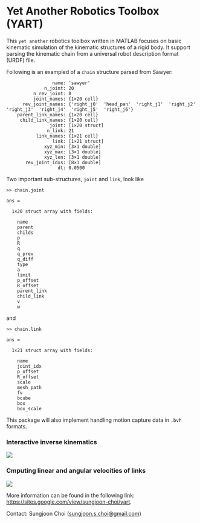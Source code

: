 # Yet Another Robotics Toolbox (YART)

This `yet another` robotics toolbox written in MATLAB focuses on basic kinematic simulation of the kinematic structures of a rigid body. It support parsing the kinematic chain from a universal robot description format (URDF) file. 

Following is an exampled of a `chain` structure parsed from Sawyer:
```
                 name: 'sawyer'
              n_joint: 20
          n_rev_joint: 8
          joint_names: {1×20 cell}
      rev_joint_names: {'right_j0'  'head_pan'  'right_j1'  'right_j2'  'right_j3'  'right_j4'  'right_j5'  'right_j6'}
    parent_link_names: {1×20 cell}
     child_link_names: {1×20 cell}
                joint: [1×20 struct]
               n_link: 21
           link_names: {1×21 cell}
                 link: [1×21 struct]
              xyz_min: [3×1 double]
              xyz_max: [3×1 double]
              xyz_len: [3×1 double]
       rev_joint_idxs: [8×1 double]
                   dt: 0.0500
```
Two important sub-structures, `joint` and `link`, look like
```
>> chain.joint

ans = 

  1×20 struct array with fields:
  
    name
    parent
    childs
    p
    R
    q
    q_prev
    q_diff
    type
    a
    limit
    p_offset
    R_offset
    parent_link
    child_link
    v
    w
```
and
```
>> chain.link

ans = 

  1×21 struct array with fields:

    name
    joint_idx
    p_offset
    R_offset
    scale
    mesh_path
    fv
    bcube
    box
    box_scale
```

This package will also implement handling motion capture data in `.bvh` formats. 

### Interactive inverse kinematics

[![](http://img.youtube.com/vi/zHNi532F1-c/0.jpg)](http://www.youtube.com/watch?v=zHNi532F1-c "")

### Cmputing linear and angular velocities of links

[![](http://img.youtube.com/vi/klvGY-akl58/0.jpg)](http://www.youtube.com/watch?v=klvGY-akl58 "")

More information can be found in the following link:
https://sites.google.com/view/sungjoon-choi/yart.

Contact: Sungjoon Choi (sungjoon.s.choi@gmail.com)
